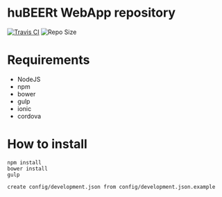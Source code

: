 huBEERt WebApp repository
===================================
[![Travis CI](https://travis-ci.org/SuperGrupa/huBEERt-mobile.svg?branch=master)](https://travis-ci.org/SuperGrupa/huBEERt-mobile)
![Repo Size](https://reposs.herokuapp.com/?path=SuperGrupa/huBEERt-mobile)


# Requirements

* NodeJS
* npm
* bower
* gulp
* ionic
* cordova

# How to install

```
npm install
bower install
gulp

create config/development.json from config/development.json.example 

```

